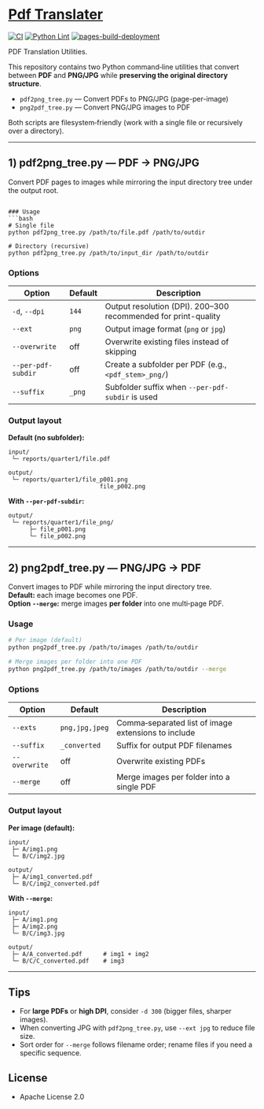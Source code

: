 # [Pdf Translater](https://github.com/europanite/pdf_translater "Pdf Translater")

[![CI](https://github.com/europanite/pdf_translater/actions/workflows/ci.yml/badge.svg)](https://github.com/europanite/pdf_translater/actions/workflows/ci.yml)
[![Python Lint](https://github.com/europanite/pdf_translater/actions/workflows/lint.yml/badge.svg)](https://github.com/europanite/pdf_translater/actions/workflows/lint.yml)
[![pages-build-deployment](https://github.com/europanite/pdf_translater/actions/workflows/pages/pages-build-deployment/badge.svg)](https://github.com/europanite/pdf_translater/actions/workflows/pages/pages-build-deployment)

PDF Translation Utilities.

This repository contains two Python command‑line utilities that convert between **PDF** and **PNG/JPG** while **preserving the original directory structure**.

- `pdf2png_tree.py` — Convert PDFs to PNG/JPG (page-per-image)
- `png2pdf_tree.py` — Convert PNG/JPG images to PDF

Both scripts are filesystem‑friendly (work with a single file or recursively over a directory).

---

## 1) pdf2png_tree.py — PDF → PNG/JPG

Convert PDF pages to images while mirroring the input directory tree under the output root.


```

### Usage
```bash
# Single file
python pdf2png_tree.py /path/to/file.pdf /path/to/outdir

# Directory (recursive)
python pdf2png_tree.py /path/to/input_dir /path/to/outdir
```

### Options
| Option | Default | Description |
|---|---|---|
| `-d`, `--dpi` | `144` | Output resolution (DPI). 200–300 recommended for print-quality |
| `--ext` | `png` | Output image format (`png` or `jpg`) |
| `--overwrite` | off | Overwrite existing files instead of skipping |
| `--per-pdf-subdir` | off | Create a subfolder per PDF (e.g., `<pdf_stem>_png/`) |
| `--suffix` | `_png` | Subfolder suffix when `--per-pdf-subdir` is used |

### Output layout

**Default (no subfolder):**
```
input/
 └─ reports/quarter1/file.pdf

output/
 └─ reports/quarter1/file_p001.png
                          file_p002.png
```

**With `--per-pdf-subdir`:**
```
output/
 └─ reports/quarter1/file_png/
      ├─ file_p001.png
      └─ file_p002.png
```

---

## 2) png2pdf_tree.py — PNG/JPG → PDF

Convert images to PDF while mirroring the input directory tree.  
**Default:** each image becomes one PDF.  
**Option `--merge`:** merge images **per folder** into one multi‑page PDF.

### Usage
```bash
# Per image (default)
python png2pdf_tree.py /path/to/images /path/to/outdir

# Merge images per folder into one PDF
python png2pdf_tree.py /path/to/images /path/to/outdir --merge
```

### Options
| Option | Default | Description |
|---|---|---|
| `--exts` | `png,jpg,jpeg` | Comma‑separated list of image extensions to include |
| `--suffix` | `_converted` | Suffix for output PDF filenames |
| `--overwrite` | off | Overwrite existing PDFs |
| `--merge` | off | Merge images per folder into a single PDF |

### Output layout

**Per image (default):**
```
input/
 ├─ A/img1.png
 └─ B/C/img2.jpg

output/
 ├─ A/img1_converted.pdf
 └─ B/C/img2_converted.pdf
```

**With `--merge`:**
```
input/
 ├─ A/img1.png
 ├─ A/img2.png
 └─ B/C/img3.jpg

output/
 ├─ A/A_converted.pdf      # img1 + img2
 └─ B/C/C_converted.pdf    # img3
```

---

## Tips

- For **large PDFs** or **high DPI**, consider `-d 300` (bigger files, sharper images).
- When converting JPG with `pdf2png_tree.py`, use `--ext jpg` to reduce file size.
- Sort order for `--merge` follows filename order; rename files if you need a specific sequence.

## License
- Apache License 2.0
